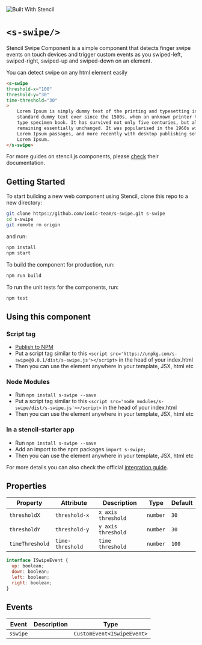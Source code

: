 ![Built With Stencil](https://img.shields.io/badge/-Built%20With%20Stencil-16161d.svg?logo=data%3Aimage%2Fsvg%2Bxml%3Bbase64%2CPD94bWwgdmVyc2lvbj0iMS4wIiBlbmNvZGluZz0idXRmLTgiPz4KPCEtLSBHZW5lcmF0b3I6IEFkb2JlIElsbHVzdHJhdG9yIDE5LjIuMSwgU1ZHIEV4cG9ydCBQbHVnLUluIC4gU1ZHIFZlcnNpb246IDYuMDAgQnVpbGQgMCkgIC0tPgo8c3ZnIHZlcnNpb249IjEuMSIgaWQ9IkxheWVyXzEiIHhtbG5zPSJodHRwOi8vd3d3LnczLm9yZy8yMDAwL3N2ZyIgeG1sbnM6eGxpbms9Imh0dHA6Ly93d3cudzMub3JnLzE5OTkveGxpbmsiIHg9IjBweCIgeT0iMHB4IgoJIHZpZXdCb3g9IjAgMCA1MTIgNTEyIiBzdHlsZT0iZW5hYmxlLWJhY2tncm91bmQ6bmV3IDAgMCA1MTIgNTEyOyIgeG1sOnNwYWNlPSJwcmVzZXJ2ZSI%2BCjxzdHlsZSB0eXBlPSJ0ZXh0L2NzcyI%2BCgkuc3Qwe2ZpbGw6I0ZGRkZGRjt9Cjwvc3R5bGU%2BCjxwYXRoIGNsYXNzPSJzdDAiIGQ9Ik00MjQuNywzNzMuOWMwLDM3LjYtNTUuMSw2OC42LTkyLjcsNjguNkgxODAuNGMtMzcuOSwwLTkyLjctMzAuNy05Mi43LTY4LjZ2LTMuNmgzMzYuOVYzNzMuOXoiLz4KPHBhdGggY2xhc3M9InN0MCIgZD0iTTQyNC43LDI5Mi4xSDE4MC40Yy0zNy42LDAtOTIuNy0zMS05Mi43LTY4LjZ2LTMuNkgzMzJjMzcuNiwwLDkyLjcsMzEsOTIuNyw2OC42VjI5Mi4xeiIvPgo8cGF0aCBjbGFzcz0ic3QwIiBkPSJNNDI0LjcsMTQxLjdIODcuN3YtMy42YzAtMzcuNiw1NC44LTY4LjYsOTIuNy02OC42SDMzMmMzNy45LDAsOTIuNywzMC43LDkyLjcsNjguNlYxNDEuN3oiLz4KPC9zdmc%2BCg%3D%3D&colorA=16161d&style=flat-square)

# `<s-swipe/>`

Stencil Swipe Component is a simple component that detects finger swipe events on touch devices and trigger custom events as you swiped-left, swiped-right, swiped-up and swiped-down on an element.

You can detect swipe on any html element easily 

```html
<s-swipe
threshold-x="100"  
threshold-y="30"  
time-threshold="30"
>
    Lorem Ipsum is simply dummy text of the printing and typesetting industry. Lorem Ipsum has been the industry's
    standard dummy text ever since the 1500s, when an unknown printer took a galley of type and scrambled it to make a
    type specimen book. It has survived not only five centuries, but also the leap into electronic typesetting,
    remaining essentially unchanged. It was popularised in the 1960s with the release of Letraset sheets containing
    Lorem Ipsum passages, and more recently with desktop publishing software like Aldus PageMaker including versions of
    Lorem Ipsum.
</s-swipe>
```

For more guides on stencil.js components, please [check](https://stenciljs.com/docs/component) their documentation.

## Getting Started

To start building a new web component using Stencil, clone this repo to a new directory:

```bash
git clone https://github.com/ionic-team/s-swipe.git s-swipe
cd s-swipe
git remote rm origin
```

and run:

```bash
npm install
npm start
```

To build the component for production, run:

```bash
npm run build
```

To run the unit tests for the components, run:

```bash
npm test
```


## Using this component

### Script tag

- [Publish to NPM](https://docs.npmjs.com/getting-started/publishing-npm-packages)
- Put a script tag similar to this `<script src='https://unpkg.com/s-swipe@0.0.1/dist/s-swipe.js'></script>` in the head of your index.html
- Then you can use the element anywhere in your template, JSX, html etc

### Node Modules
- Run `npm install s-swipe --save`
- Put a script tag similar to this `<script src='node_modules/s-swipe/dist/s-swipe.js'></script>` in the head of your index.html
- Then you can use the element anywhere in your template, JSX, html etc

### In a stencil-starter app
- Run `npm install s-swipe --save`
- Add an import to the npm packages `import s-swipe;`
- Then you can use the element anywhere in your template, JSX, html etc

For more details you can also check the official [integration guide](https://stenciljs.com/docs/javascript).


## Properties

| Property        | Attribute        | Description | Type     | Default |
| --------------- | ---------------- | ----------- | -------- | ------- |
| `thresholdX`    | `threshold-x`    | `x axis threshold`            | `number` | `30`    |
| `thresholdY`    | `threshold-y`    | `y axis threshold`            | `number` | `30`    |
| `timeThreshold` | `time-threshold` |  `time threshold`           | `number` | `100`   |


```javascript
interface ISwipeEvent {
  up: boolean;
  down: boolean;
  left: boolean;
  right: boolean;
}
```


## Events

| Event    | Description | Type                       |
| -------- | ----------- | -------------------------- |
| `sSwipe` |             | `CustomEvent<ISwipeEvent>` |